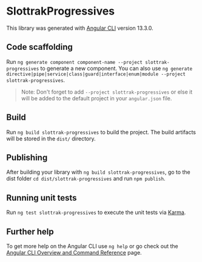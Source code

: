 # SlottrakProgressives

This library was generated with [Angular CLI](https://github.com/angular/angular-cli) version 13.3.0.

## Code scaffolding

Run `ng generate component component-name --project slottrak-progressives` to generate a new component. You can also use `ng generate directive|pipe|service|class|guard|interface|enum|module --project slottrak-progressives`.
> Note: Don't forget to add `--project slottrak-progressives` or else it will be added to the default project in your `angular.json` file. 

## Build

Run `ng build slottrak-progressives` to build the project. The build artifacts will be stored in the `dist/` directory.

## Publishing

After building your library with `ng build slottrak-progressives`, go to the dist folder `cd dist/slottrak-progressives` and run `npm publish`.

## Running unit tests

Run `ng test slottrak-progressives` to execute the unit tests via [Karma](https://karma-runner.github.io).

## Further help

To get more help on the Angular CLI use `ng help` or go check out the [Angular CLI Overview and Command Reference](https://angular.io/cli) page.
